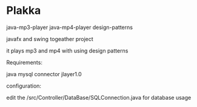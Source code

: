# Plakka
java-mp3-player
java-mp4-player
design-patterns

javafx and swing togeather project

it plays mp3 and mp4 with using design patterns

Requirements:

java mysql connector
jlayer1.0

configuration:

edit the /src/Controller/DataBase/SQLConnection.java for database usage
